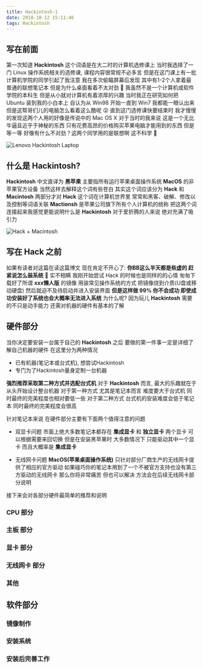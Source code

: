 ```yaml
---
title: Hackintosh-1
date: 2018-10-12 15:11:46
tags: Hackintosh
---
```


## 写在前面
第一次知道 **Hackintosh** 这个词语是在大二时的计算机选修课上
当时我选择了一门 Linux 操作系统相关的选修课, 课程内容很常规不必多言
但是在这门课上有一批计算机学院的同学引起了我注意 我在多次偷瞄屏幕后发现
其中有1-2个人拿着最普通的联想笔记本 但是为什么桌面看着不太对劲 🤔 
我虽然不是一个计算机或软件学院的本科生 但是从小就对计算机有着浓厚的兴趣
当时我正在研究如何把 Ubuntu 装到我的小白本上 自认为从 Win98 开始一直到 Win7
我都能一眼认出来 但是这帮哥们儿的电脑怎么看着这么酷呢 😲
直到这门选修课快要结束时 我才慢慢的发现这两个人用的好像是传说中的 Mac OS X
对于当时的我来说 这是一个无比牛逼且近乎于神秘的东西 只有花费高昂的价格购买苹果电脑才能用到的东西
但是等一等 好像有什么不对劲？这两个同学用的是联想啊 这不科学 😤

![](http://o8zew6n5l.bkt.clouddn.com/Hackintosh-1-1.jpg "Lenovo Hackintosh Laptop")

## 什么是 Hackintosh?
**Hackintosh** 中文直译为 **黑苹果** 主要指所有运行苹果桌面操作系统 **MacOS** 的非苹果官方设备
当然这样去解释这个词有些苍白 其实这个词应该分为 **Hack** 和 **Macintosh** 两部分才对
**Hack** 这个词在计算机世界里 常常和黑客、破解、修改以及控制等词语关联
**Mactionsh** 是苹果公司旗下所有个人计算机的统称
把这两个词连接起来我感觉更能说明什么是 **Hackintosh** 对于爱折腾的人来说 绝对充满了吸引力

![](http://o8zew6n5l.bkt.clouddn.com/Hackintosh-1-2.jpg "Hack + Macintosh")

## 写在 Hack 之前
如果有读者对这篇在读这篇博文 现在肯定不开心了: **你BB这么半天都是些虚的 赶紧说怎么装系统** 😤
实不相瞒 我刚开始尝试 Hack 的时候也是同样的的心情 匆匆下载好了所谓 **xxx懒人版** 的镜像
用装常见操作系统的方式 把镜像烧到介质(U盘或移动硬盘) 然后就迫不及待启动并进入安装界面
**但是这样做 99% 你不会成功 即使成功安装好了系统也会大概率无法进入系统**
为什么呢? 因为玩儿 **Hackintosh** 需要的不只是动手能力 还需对机器的硬件有基本的了解

## 硬件部分
当你决定要安装一台属于自己的 **Hackintosh** 之后 要做的第一件事一定是详细了解自己机器的硬件
在这里分为两种情况

- 已有机器(笔记本或台式机), 想尝试Hackintosh
- 专门为了Hackintosh量身定制一台机器

**强烈推荐采取第二种方式并选配台式机** 
对于 **Hackintosh** 而言, 最大的乐趣就在于从头开始设计整台机器
对于第一种方式 尤其是笔记本而言 难度要大于台式机 同时最终的完美程度也相对要低一些
对于第二种方式 台式机的安装难度会低于笔记本 同时最终的完美程度会很高

针对笔记本来说 在硬件部分主要有下面两个值得注意的问题

- 双显卡问题
    市面上绝大多数笔记本都存在 **集成显卡** 和 **独立显卡** 两个显卡 可以根据需要来回切换
    但是在安装黑苹果时 大多数情况下 只能驱动其中一个显卡 而且大概率是 **集成显卡**

- 无线网卡问题
    **MacOS(苹果桌面操作系统)** 只针对部分厂商生产的无线网卡提供了相应的官方驱动 
    如果碰巧你的笔记本用到了一个不被官方支持也没有第三方驱动的无线网卡 
    那么你将非常痛苦 但也可以解决 方法会在后续无线网卡部分说明

接下来会对各部分硬件最简单的推荐和说明

### CPU 部分

### 主板 部分

### 显卡 部分

### 无线网卡 部分

### 其他


## 软件部分

### 镜像制作

### 安装系统

### 安装后完善工作